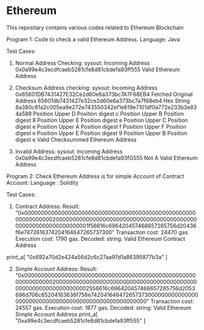 # Ethereum
This repositary contains various codes related to Ethereum Blockchain

Program 1:
Code to check a valid Ethereum Address.
Language: Java

Test Cases:

1. Normal Address Checking:
sysout:
Incoming Address 0x0a99e4c3ecdfcaeb5281cfe8d81cbdefa93ff555
Valid Ethereum Address


2. Checksum Address checking:
sysout:
Incoming Address 0x65601DB7431427E32Ce2d60e6a373bc7A7F68EB4
Fetched Original Address 65601db7431427e32ce2d60e6a373bc7a7f68eb4
Hex String 8a380c81a2c005ea9e272e743550342ef1e619e7101df0a772e233b3e834a588
Position Upper D
Position digest c
Position Upper B
Position digest 8
Position Upper E
Position digest e
Position Upper C
Position digest e
Position Upper A
Position digest f
Position Upper F
Position digest e
Position Upper E
Position digest 9
Position Upper B
Position digest e
Valid Checksummed Ethereum Address


3. Invalid Address:
sysout:
Incoming Address 0x0a99e4c3ecdfcaeb5281cfe8d81cbdefa93fG555
Not A Valid Ethereum Address


Program 2:
Check Ethereum Address is for simple Account of Contract Account:
Language : Solidity

Test Cases:
1. Contract Address:
Result: "0x0000000000000000000000000000000000000000000000000000000000000020000000000000000000000000000000000000000000000000000000000000001f56616c696420457468657265756d20436f6e7472616374204164647265737300"
Transaction cost: 24470 gas. 
Execution cost: 1790 gas.
Decoded: 
    string: Valid Ethereum Contract Address
	
print_a[
  "0x692a70d2e424a56d2c6c27aa97d1a86395877b3a"
]	

2. Simple Account Address:
Result: "0x0000000000000000000000000000000000000000000000000000000000000020000000000000000000000000000000000000000000000000000000000000002556616c696420457468657265756d2053696d706c65204163636f756e742041646472657373000000000000000000000000000000000000000000000000000000"
Transaction cost: 24557 gas. 
Execution cost: 1877 gas.
Decoded: 
    string: Valid Ethereum Simple Account Address
print_a[
  "0xa99e4c3ecdfcaeb5281cfe8d81cbdefa93ff555"
]

